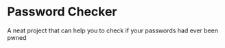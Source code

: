 # Password Checker
 A neat project that can help you to check if your passwords had ever been pwned
